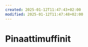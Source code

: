 ```yaml
---
created: 2025-01-12T11:47:43+02:00
modified: 2025-01-12T11:47:48+02:00
---
```


# Pinaattimuffinit

